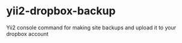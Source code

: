 # yii2-dropbox-backup
Yii2 console command for making site backups and upload it to your dropbox account

